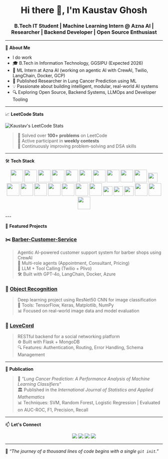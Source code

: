 <h1 align="center">Hi there 👋, I'm Kaustav Ghosh</h1>
<h3 align="center">B.Tech IT Student | Machine Learning Intern @ Azna AI | Researcher | Backend Developer | Open Source Enthusiast</h3>

---

🌟 **About Me**
- I do work
- 🎓 B.Tech in Information Technology, GGSIPU (Expected 2026)
- 🤖 ML Intern at Azna AI (working on agentic AI with CrewAI, Twilio, LangChain, Docker, GCP)
- 🧠 Published Researcher in Lung Cancer Prediction using ML
- 💡 Passionate about building intelligent, modular, real-world AI systems
- 🔍 Exploring Open Source, Backend Systems, LLMOps and Developer Tooling

---

📈 **LeetCode Stats**

![Kaustav's LeetCode Stats](https://leetcard.jacoblin.cool/Luffy_812004?theme=dark&font=Baloo+Bhai&ext=contest)

> 🧠 Solved over **100+ problems** on LeetCode  
> 💪 Active participant in **weekly contests**  
> 🥇 Continuously improving problem-solving and DSA skills

---

🛠 **Tech Stack**

<p align="center">

  <!-- Languages -->
  <img src="https://cdn.jsdelivr.net/gh/devicons/devicon/icons/cplusplus/cplusplus-original.svg" height="40" />
  <img src="https://cdn.jsdelivr.net/gh/devicons/devicon/icons/java/java-original.svg" height="40" />
  <img src="https://cdn.jsdelivr.net/gh/devicons/devicon/icons/python/python-original.svg" height="40" />
  <img src="https://cdn.jsdelivr.net/gh/devicons/devicon/icons/javascript/javascript-original.svg" height="40" />

  <!-- ML Libraries -->
  <img src="https://cdn.jsdelivr.net/gh/devicons/devicon/icons/numpy/numpy-original.svg" height="40" />
  <img src="https://cdn.jsdelivr.net/gh/devicons/devicon/icons/pandas/pandas-original.svg" height="40" />
  <img src="https://cdn.jsdelivr.net/gh/devicons/devicon/icons/tensorflow/tensorflow-original.svg" height="40" />
  <img src="https://cdn.jsdelivr.net/gh/devicons/devicon/icons/keras/keras-original.svg" height="40" />
  <img src="https://cdn.jsdelivr.net/gh/devicons/devicon/icons/scikit-learn/scikit-learn-original.svg" height="40" />
  <img src="https://cdn.jsdelivr.net/gh/devicons/devicon/icons/matplotlib/matplotlib-original.svg" height="40" />
  <img src="https://img.shields.io/badge/Seaborn-3792CB?style=for-the-badge&logo=python&logoColor=white" height="30"/>

  <!-- Backend & Tools -->
  <img src="https://cdn.jsdelivr.net/gh/devicons/devicon/icons/flask/flask-original.svg" height="40" />
  <img src="https://cdn.jsdelivr.net/gh/devicons/devicon/icons/mongodb/mongodb-original.svg" height="40" />
  <img src="https://cdn.jsdelivr.net/gh/devicons/devicon/icons/mysql/mysql-original.svg" height="40" />
  <img src="https://cdn.jsdelivr.net/gh/devicons/devicon/icons/docker/docker-original.svg" height="40" />
  <img src="https://cdn.jsdelivr.net/gh/devicons/devicon/icons/jenkins/jenkins-original.svg" height="40" />
  <img src="https://cdn.jsdelivr.net/gh/devicons/devicon/icons/amazonwebservices/amazonwebservices-original.svg" height="40" />
  <img src="https://cdn.jsdelivr.net/gh/devicons/devicon/icons/firebase/firebase-plain.svg" height="40" />
  <img src="https://img.shields.io/badge/Ngrok-1F1F1F?style=for-the-badge&logo=ngrok&logoColor=white" height="30"/>
  <img src="https://img.shields.io/badge/Twilio-F22F46?style=for-the-badge&logo=twilio&logoColor=white" height="30"/>
  <img src="https://img.shields.io/badge/Plivo-0099E5?style=for-the-badge&logo=google-voice&logoColor=white" height="30"/>

  <!-- Dev Tools -->
  <img src="https://cdn.jsdelivr.net/gh/devicons/devicon/icons/git/git-original.svg" height="40" />
  <img src="https://cdn.jsdelivr.net/gh/devicons/devicon/icons/github/github-original.svg" height="40" />
  <img src="https://cdn.jsdelivr.net/gh/devicons/devicon/icons/vscode/vscode-original.svg" height="40" />

</p>
---

📂 **Featured Projects**

### ✂️ [Barber-Customer-Service](https://github.com/kaustav812004/Barber-Customer-Service)
> Agentic AI-powered customer support system for barber shops using CrewAI  
> 🧠 Multi-role agents (Appointment, Consultant, Pricing)  
> 🧩 LLM + Tool Calling (Twilio + Plivo)  
> 🛠 Built with GPT-4o, LangChain, Docker, Azure

### 🧠 [Object Recognition](https://github.com/kaustav812004/Object-classification-using-ResNet50)
> Deep learning project using ResNet50 CNN for image classification  
> 🔬 Tools: TensorFlow, Keras, Matplotlib, NumPy  
> 📊 Focused on real-world image data and model evaluation

### 💌 [LoveCord](https://github.com/kaustav812004/lovecord-backend)
> RESTful backend for a social networking platform  
> ⚙️ Built with Flask + MongoDB  
> 🔍 Features: Authentication, Routing, Error Handling, Schema Management

---

📜 **Publication**
> 📰 *"Lung Cancer Prediction: A Performance Analysis of Machine Learning Classifiers"*  
> 🏛 Published in the *International Journal of Statistics and Applied Mathematics*  
> 📊 Techniques: SVM, Random Forest, Logistic Regression | Evaluated on AUC-ROC, F1, Precision, Recall

---

📫 **Let's Connect**

<p align="center">
  <a href="mailto:kaustav812004@gmail.com"><img src="https://img.shields.io/badge/Email-D14836?style=for-the-badge&logo=gmail&logoColor=white" /></a>
  <a href="https://linkedin.com/in/kaustav812004"><img src="https://img.shields.io/badge/LinkedIn-blue?style=for-the-badge&logo=linkedin&logoColor=white" /></a>
  <a href="https://leetcode.com/u/Luffy_812004/"><img src="https://img.shields.io/badge/LeetCode-FFA116?style=for-the-badge&logo=leetcode&logoColor=black" /></a>
  <a href="https://github.com/kaustav812004"><img src="https://img.shields.io/badge/GitHub-000?style=for-the-badge&logo=github&logoColor=white" /></a>
</p>

---

🧭 *“The journey of a thousand lines of code begins with a single `git init`.”*
